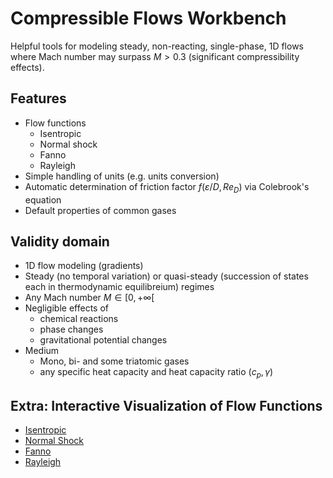 # Compressible Flows Workbench #

Helpful tools for modeling steady, non-reacting, single-phase, 1D flows where Mach number may surpass $M>0.3$ (significant compressibility effects). 

 ## Features ##

- Flow functions
  - Isentropic
  - Normal shock
  - Fanno
  - Rayleigh
- Simple handling of units (e.g. units conversion) 
- Automatic determination of friction factor $f(\varepsilon/D, Re_D)$ via Colebrook's equation
- Default properties of common gases

## Validity domain ##

- 1D flow modeling (gradients)
- Steady (no temporal variation) or quasi-steady (succession of states each in thermodynamic equilibreium) regimes
- Any Mach number $M \in [0, +\infty[$
- Negligible effects of 
  - chemical reactions
  - phase changes
  - gravitational potential changes
- Medium
  - Mono, bi- and some triatomic gases
  - any specific heat capacity and heat capacity ratio $(c_p, \gamma)$
  
## Extra: Interactive Visualization of Flow Functions ##
- [Isentropic](https://chart-studio.plotly.com/~jonasmmiguel/49)
- [Normal Shock](https://chart-studio.plotly.com/~jonasmmiguel/51)
- [Fanno](https://chart-studio.plotly.com/~jonasmmiguel/53)
- [Rayleigh](https://chart-studio.plotly.com/~jonasmmiguel/55)



